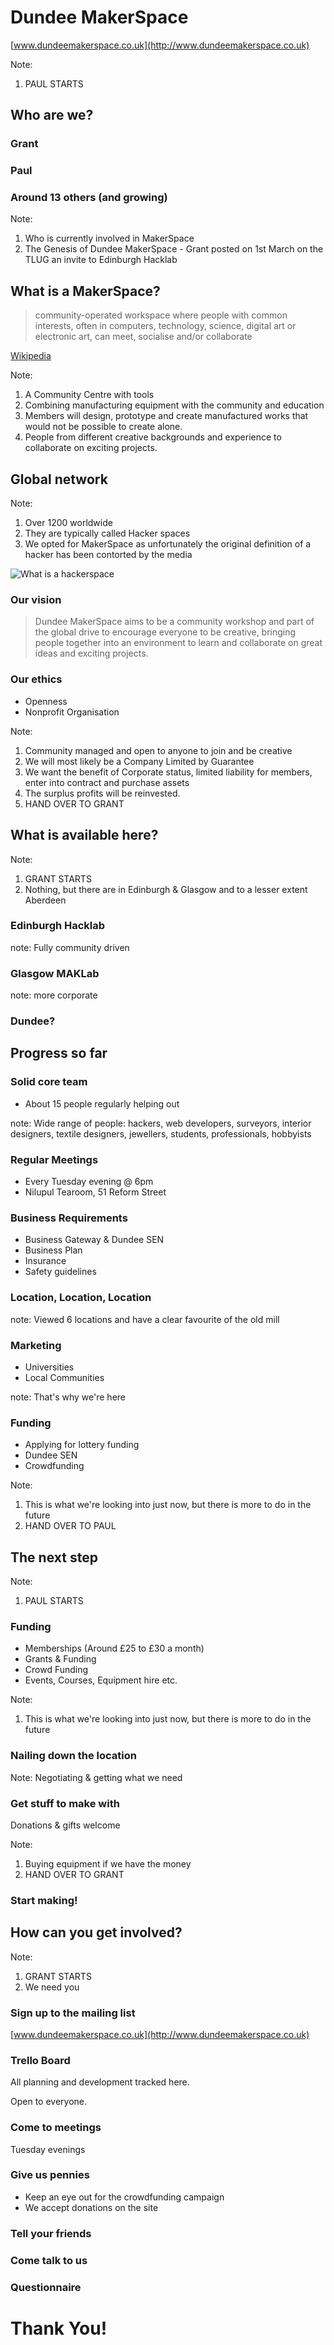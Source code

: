 # Dundee MakerSpace

[www.dundeemakerspace.co.uk](http://www.dundeemakerspace.co.uk)

Note: 
1. PAUL STARTS


## Who are we?

### Grant

### Paul

### Around 13 others (and growing)

Note: 
1. Who is currently involved in MakerSpace
2. The Genesis of Dundee MakerSpace - Grant posted on 1st March on the TLUG an invite to Edinburgh Hacklab


## What is a MakerSpace?


> community-operated workspace where people with common interests, often in computers, technology, science, digital art or electronic art, can meet, socialise and/or collaborate

[Wikipedia](https://en.wikipedia.org/wiki/Makerspace)

Note: 
1. A Community Centre with tools
2. Combining manufacturing equipment with the community and education
3. Members will design, prototype and create manufactured works that would not be possible to create alone.
4. People from different creative backgrounds and experience to collaborate on exciting projects.


## Global network

Note: 
1. Over 1200 worldwide
2. They are typically called Hacker spaces
3. We opted for MakerSpace as unfortunately the original definition of a hacker has been contorted by the media


![What is a hackerspace](http://i.imgur.com/wn0PL.jpg)


### Our vision

> Dundee MakerSpace aims to be a community workshop and part of the global drive to encourage everyone to be creative, bringing people together into an environment to learn and collaborate on great ideas and exciting projects.


### Our ethics

- Openness
- Nonprofit Organisation

Note: 
1. Community managed and open to anyone to join and be creative
2. We will most likely be a Company Limited by Guarantee
3. We want the benefit of Corporate status, limited liability for members, enter into contract and purchase assets
4. The surplus profits will be reinvested. 
5. HAND OVER TO GRANT


## What is available here?

Note: 
1. GRANT STARTS
2. Nothing, but there are in Edinburgh & Glasgow and to a lesser extent Aberdeen


### Edinburgh Hacklab

note: Fully community driven


<!-- .slide: data-background="img/Hacklab%20Visit%20Edinburgh%20001.jpg" style="background: none;" -->


<!-- .slide: data-background="img/Hacklab%20Visit%20Edinburgh%20002.jpg" style="background: none;" -->


<!-- .slide: data-background="img/Hacklab%20Visit%20Edinburgh%20003.jpg" style="background: none;" -->


<!-- .slide: data-background="img/Hacklab%20Visit%20Edinburgh%20004.jpg" style="background: none;" -->


<!-- .slide: data-background="img/Hacklab%20Visit%20Edinburgh%20005.jpg" style="background: none;" -->


<!-- .slide: data-background="img/Hacklab%20Visit%20Edinburgh%20006.jpg" style="background: none;" -->


<!-- .slide: data-background="img/Hacklab%20Visit%20Edinburgh%20007.jpg" style="background: none;" -->


<!-- .slide: data-background="img/Hacklab%20Visit%20Edinburgh%20008.jpg" style="background: none;" -->


<!-- .slide: data-background="img/Hacklab%20Visit%20Edinburgh%20009.jpg" style="background: none;" -->


<!-- .slide: data-background="img/Hacklab%20Visit%20Edinburgh%20010.jpg" style="background: none;" -->


<!-- .slide: data-background="img/Hacklab%20Visit%20Edinburgh%20011.jpg" style="background: none;" -->


<!-- .slide: data-background="img/Hacklab%20Visit%20Edinburgh%20012.jpg" style="background: none;" -->


### Glasgow MAKLab

note: more corporate


### Dundee?



## Progress so far


### Solid core team

- About 15 people regularly helping out

note: Wide range of people: hackers, web developers, surveyors, interior designers, textile designers, jewellers, students, professionals, hobbyists


### Regular Meetings

- Every Tuesday evening @ 6pm
- Nilupul Tearoom, 51 Reform Street


### Business Requirements

- Business Gateway & Dundee SEN
- Business Plan
- Insurance
- Safety guidelines


### Location, Location, Location

note: Viewed 6 locations and have a clear favourite of the old mill


### Marketing

- Universities
- Local Communities

note: That's why we're here


### Funding

- Applying for lottery funding
- Dundee SEN
- Crowdfunding

Note: 
1. This is what we're looking into just now, but there is more to do in the future
2. HAND OVER TO PAUL


## The next step

Note:
1. PAUL STARTS


### Funding

- Memberships (Around &pound;25 to &pound;30 a month)
- Grants & Funding
- Crowd Funding
- Events, Courses, Equipment hire etc.

Note: 
1. This is what we're looking into just now, but there is more to do in the future


### Nailing down the location

Note: Negotiating & getting what we need


### Get stuff to make with

Donations & gifts welcome

Note: 
1. Buying equipment if we have the money
2. HAND OVER TO GRANT


### Start making!



## How can you get involved?

Note: 
1. GRANT STARTS
2. We need you


### Sign up to the mailing list

[www.dundeemakerspace.co.uk](http://www.dundeemakerspace.co.uk)


### Trello Board

All planning and development tracked here.

Open to everyone.


### Come to meetings

Tuesday evenings


### Give us pennies

- Keep an eye out for the crowdfunding campaign
- We accept donations on the site


### Tell your friends


### Come talk to us


### Questionnaire



# Thank You!

